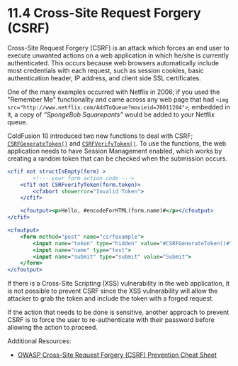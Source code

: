 # 11.4 Cross-Site Request Forgery (CSRF)

Cross-Site Request Forgery (CSRF) is an attack which forces an end user to execute unwanted actions on a web application in which he/she is currently authenticated. This occurs because web browsers automatically include most credentials with each request, such as session cookies, basic authentication header, IP address, and client side SSL certificates.

One of the many examples occurred with Netflix in 2006; if you used the "Remember Me" functionality and came across any web page that had `<img src="http://www.netflix.com/AddToQueue?movieid=70011204">`, embedded in it, a copy of _“SpongeBob Squarepants”_ would be added to your Netflix queue.

ColdFusion 10 introduced two new functions to deal with CSRF; [`CSRFGenerateToken()`](https://cfdocs.org/csrfgeneratetoken) and [`CSRFVerifyToken()`](https://cfdocs.org/csrfverifytoken). To use the functions, the web application needs to have Session Management enabled, which works by creating a random token that can be checked when the submission occurs.

```cfml
<cfif not structIsEmpty(form) >
        <!--- your form action code --->
    <cfif not CSRFverifyToken(form.token)>
        <cfabort showerror="Invalid Token">
    </cfif>

    <cfoutput><p>Hello, #encodeForHTML(form.name)#</p></cfoutput>
</cfif>

<cfoutput>
    <form method="post" name="csrfexample">
        <input name="token" type="hidden" value="#CSRFGenerateToken()#">
        <input name="name" type="text">
        <input name="submit" type="submit" value="Submit">
    </form>
</cfoutput>
```

If there is a Cross-Site Scripting (XSS) vulnerability in the web application, it is not possible to prevent CSRF since the XSS vulnerability will allow the attacker to grab the token and include the token with a forged request.

If the action that needs to be done is sensitive, another approach to prevent CSRF is to force the user to re-authenticate with their password before allowing the action to proceed.

Additional Resources:

- [OWASP Cross-Site Request Forgery (CSRF) Prevention Cheat Sheet](https://cheatsheetseries.owasp.org/cheatsheets/Cross-Site_Request_Forgery_Prevention_Cheat_Sheet.html)
